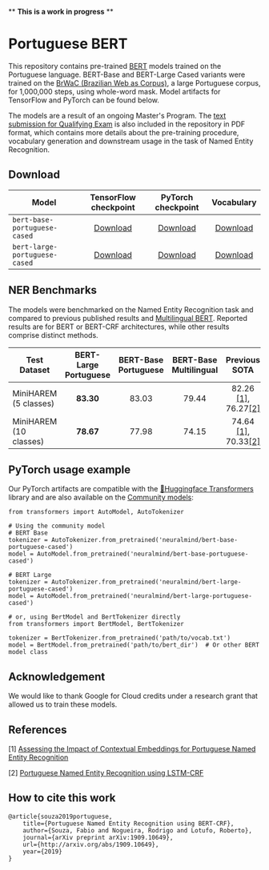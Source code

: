 ** **This is a work in progress** **

# Portuguese BERT 

This repository contains pre-trained [BERT](https://github.com/google-research/bert) models trained on the Portuguese language. BERT-Base and BERT-Large Cased variants were trained on the [BrWaC (Brazilian Web as Corpus)](https://www.researchgate.net/publication/326303825_The_brWaC_Corpus_A_New_Open_Resource_for_Brazilian_Portuguese), a large Portuguese corpus, for 1,000,000 steps, using whole-word mask. Model artifacts for TensorFlow and PyTorch can be found below.

 The models are a result of an ongoing Master's Program. The [text submission for Qualifying Exam](qualifying_exam-portuguese_named_entity_recognition_using_bert_crf.pdf) is also included in the repository in PDF format, which contains more details about the pre-training procedure, vocabulary generation and downstream usage in the task of Named Entity Recognition.

## Download

| Model | TensorFlow checkpoint | PyTorch checkpoint | Vocabulary |
|-|:-------------------------: |:-----------------:|:----------:|
|`bert-base-portuguese-cased`  | [Download](https://neuralmind-ai.s3.us-east-2.amazonaws.com/nlp/bert-base-portuguese-cased/bert-base-portuguese-cased_tensorflow_checkpoint.zip) | [Download](https://neuralmind-ai.s3.us-east-2.amazonaws.com/nlp/bert-base-portuguese-cased/bert-base-portuguese-cased_pytorch_checkpoint.zip) | [Download](https://neuralmind-ai.s3.us-east-2.amazonaws.com/nlp/bert-base-portuguese-cased/vocab.txt) |
|`bert-large-portuguese-cased` | [Download](https://neuralmind-ai.s3.us-east-2.amazonaws.com/nlp/bert-large-portuguese-cased/bert-large-portuguese-cased_tensorflow_checkpoint.zip) | [Download](https://neuralmind-ai.s3.us-east-2.amazonaws.com/nlp/bert-large-portuguese-cased/bert-large-portuguese-cased_pytorch_checkpoint.zip) | [Download](https://neuralmind-ai.s3.us-east-2.amazonaws.com/nlp/bert-large-portuguese-cased/vocab.txt) |


## NER Benchmarks

The models were benchmarked on the Named Entity Recognition task and compared to previous published results and [Multilingual BERT](https://github.com/google-research/bert/blob/master/multilingual.md). Reported results are for BERT or BERT-CRF architectures, while other results comprise distinct methods.

| Test Dataset | BERT-Large Portuguese | BERT-Base Portuguese | BERT-Base Multilingual | Previous SOTA
|-|:-------------------------: |:-----------------:|:----------:|:-----:|
|MiniHAREM (5 classes)  | **83.30** | 83.03 | 79.44 | 82.26 [[1]](#References), 76.27[[2]](#References)
|MiniHAREM (10 classes) | **78.67** | 77.98 | 74.15 | 74.64 [[1]](#References), 70.33[[2]](#References)

## PyTorch usage example

Our PyTorch artifacts are compatible with the [🤗Huggingface Transformers](https://github.com/huggingface/transformers) library and are also available on the [Community models](https://huggingface.co/models):

    from transformers import AutoModel, AutoTokenizer

    # Using the community model
    # BERT Base
    tokenizer = AutoTokenizer.from_pretrained('neuralmind/bert-base-portuguese-cased')
    model = AutoModel.from_pretrained('neuralmind/bert-base-portuguese-cased')

    # BERT Large
    tokenizer = AutoTokenizer.from_pretrained('neuralmind/bert-large-portuguese-cased')
    model = AutoModel.from_pretrained('neuralmind/bert-large-portuguese-cased')

    # or, using BertModel and BertTokenizer directly
    from transformers import BertModel, BertTokenizer

    tokenizer = BertTokenizer.from_pretrained('path/to/vocab.txt')
    model = BertModel.from_pretrained('path/to/bert_dir')  # Or other BERT model class


## Acknowledgement

We would like to thank Google for Cloud credits under a research grant that allowed us to train these models.

## References

[1] [Assessing the Impact of Contextual Embeddings for Portuguese Named Entity Recognition](https://github.com/jneto04/ner-pt)

[2] [Portuguese Named Entity Recognition using LSTM-CRF](https://www.researchgate.net/publication/326301193_Portuguese_Named_Entity_Recognition_using_LSTM-CRF)

## How to cite this work

    @article{souza2019portuguese,
        title={Portuguese Named Entity Recognition using BERT-CRF},
        author={Souza, Fabio and Nogueira, Rodrigo and Lotufo, Roberto},
        journal={arXiv preprint arXiv:1909.10649},
        url={http://arxiv.org/abs/1909.10649},
        year={2019}
    }